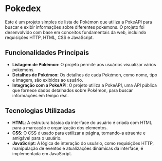 # Pokedex
Este é um projeto simples de lista de Pokémon que utiliza a PokeAPI para buscar e exibir informações sobre diferentes pokemons. O projeto foi desenvolvido com base em conceitos fundamentais da web, incluindo requisições HTTP, HTML, CSS e JavaScript.

## Funcionalidades Principais

- **Listagem de Pokémon**: O projeto permite aos usuários visualizar vários pokemons.
- **Detalhes de Pokémon**: Os detalhes de cada Pokémon, como nome, tipo e imagem, são exibidos ao usuário.
- **Integração com a PokeAPI**: O projeto utiliza a PokeAPI, uma API pública que fornece dados detalhados sobre Pokémon, para buscar informações em tempo real.

## Tecnologias Utilizadas

- **HTML**: A estrutura básica da interface do usuário é criada com HTML para a marcação e organização dos elementos.
- **CSS**: O CSS é usado para estilizar a página, tornando-a atraente e amigável para o usuário.
- **JavaScript**: A lógica de interação do usuário, como requisições HTTP, manipulação de eventos e atualizações dinâmicas da interface, é implementada em JavaScript.
